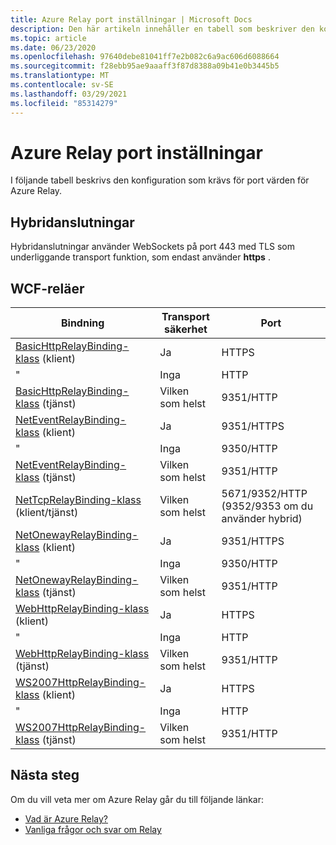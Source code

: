 ```yaml
---
title: Azure Relay port inställningar | Microsoft Docs
description: Den här artikeln innehåller en tabell som beskriver den konfiguration som krävs för port värden för Azure Relay.
ms.topic: article
ms.date: 06/23/2020
ms.openlocfilehash: 97640debe81041ff7e2b082c6a9ac606d6088664
ms.sourcegitcommit: f28ebb95ae9aaaff3f87d8388a09b41e0b3445b5
ms.translationtype: MT
ms.contentlocale: sv-SE
ms.lasthandoff: 03/29/2021
ms.locfileid: "85314279"
---
```

# <a name="azure-relay-port-settings"></a>Azure Relay port inställningar

I följande tabell beskrivs den konfiguration som krävs för port värden för Azure Relay.

## <a name="hybrid-connections"></a>Hybridanslutningar

Hybridanslutningar använder WebSockets på port 443 med TLS som underliggande transport funktion, som endast använder **https** . 

## <a name="wcf-relays"></a>WCF-reläer
  
|Bindning|Transport säkerhet|Port|  
|-------------|------------------------|----------|  
|[BasicHttpRelayBinding-klass](/dotnet/api/microsoft.servicebus.basichttprelaybinding) (klient)|Ja|HTTPS| 
|" |Inga|HTTP|  
|[BasicHttpRelayBinding-klass](/dotnet/api/microsoft.servicebus.basichttprelaybinding) (tjänst)|Vilken som helst|9351/HTTP|  
|[NetEventRelayBinding-klass](/dotnet/api/microsoft.servicebus.neteventrelaybinding) (klient)|Ja|9351/HTTPS|  
|" |Inga|9350/HTTP|  
|[NetEventRelayBinding-klass](/dotnet/api/microsoft.servicebus.neteventrelaybinding) (tjänst)|Vilken som helst|9351/HTTP|  
|[NetTcpRelayBinding-klass](/dotnet/api/microsoft.servicebus.nettcprelaybinding) (klient/tjänst)|Vilken som helst|5671/9352/HTTP (9352/9353 om du använder hybrid)|  
|[NetOnewayRelayBinding-klass](/dotnet/api/microsoft.servicebus.netonewayrelaybinding) (klient)|Ja|9351/HTTPS|  
|" |Inga|9350/HTTP|  
|[NetOnewayRelayBinding-klass](/dotnet/api/microsoft.servicebus.netonewayrelaybinding) (tjänst)|Vilken som helst|9351/HTTP|  
|[WebHttpRelayBinding-klass](/dotnet/api/microsoft.servicebus.webhttprelaybinding) (klient)|Ja|HTTPS|  
|" |Inga|HTTP|  
|[WebHttpRelayBinding-klass](/dotnet/api/microsoft.servicebus.webhttprelaybinding) (tjänst)|Vilken som helst|9351/HTTP|  
|[WS2007HttpRelayBinding-klass](/dotnet/api/microsoft.servicebus.ws2007httprelaybinding) (klient)|Ja|HTTPS|  
|" |Inga|HTTP|  
|[WS2007HttpRelayBinding-klass](/dotnet/api/microsoft.servicebus.ws2007httprelaybinding) (tjänst)|Vilken som helst|9351/HTTP|

## <a name="next-steps"></a>Nästa steg
Om du vill veta mer om Azure Relay går du till följande länkar:
* [Vad är Azure Relay?](relay-what-is-it.md)
* [Vanliga frågor och svar om Relay](relay-faq.md)
